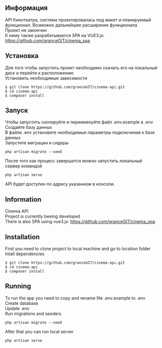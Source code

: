 ## Информация
API Кинотеатра, система проектировалась под макет и планируемый функционал. Возможно дальнейшее расширение функционала\
Проект не закончен\
К нему также разрабатывается SPA на VUE3.js: https://github.com/granceGIT/cinema_spa

## Установка
Для того чтобы запустить проект необходимо скачать его на локальный диск и перейти к расположению\
Установить необходимые зависимости
```
$ git clone https://github.com/granceGIT/cinema-api.git
$ cd cinema-api
$ composer install
```

## Запуск
Чтобы запустить скопируйте и переименуйте файл .env.example в .env\
Создайте базу данных\
В файле .env установите необходимые параметры подключения к базе данных\
Запустите миграции и сидеры
```
php artisan migrate --seed

```
После того как процесс завершится можно запустить локальный сервер командой
```
php artisan serve
```

API будет доступен по адресу указанном в консоли.

## Information
Cinema API\
Project is currently beeing developed\
There is also SPA using vue3.js: https://github.com/granceGIT/cinema_spa

## Installation
First you need to clone project to local machine and go to location folder\
Intall dependencies
```
$ git clone https://github.com/granceGIT/cinema-api.git
$ cd cinema-api
$ composer install
```

## Running
To run the app you need to copy and rename file .env.example to .env\
Create database\
Update .env\
Run migrations and seeders
```
php artisan migrate --seed

```
After that you can run local server
```
php artisan serve
```
